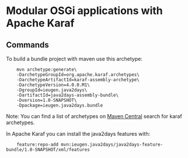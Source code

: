 Modular OSGi applications with Apache Karaf
===========================================

Commands
--------

To build a bundle project with maven use this archetype:
~~~
    mvn archetype:generate\
    -DarchetypeGroupId=org.apache.karaf.archetypes\
    -DarchetypeArtifactId=karaf-assembly-archetype\
    -DarchetypeVersion=4.0.0.M1\
    -DgroupId=ieugen.java2days\
    -DartifactId=java2days-assembly-bundle\
    -Dversion=1.0-SNAPSHOT\
    -Dpackage=ieugen.java2days.bundle
~~~

Note: You can find a list of archetypes on [Maven Central](http://search.maven.org/#search%7Cga%7C1%7Cg%3A%22org.apache.karaf.archetypes%22) search for karaf archetypes.

In Apache Karaf you can install the java2days features with:
~~~
    feature:repo-add mvn:ieugen.java2days/java2days-feature-bundle/1.0-SNAPSHOT/xml/features
~~~

